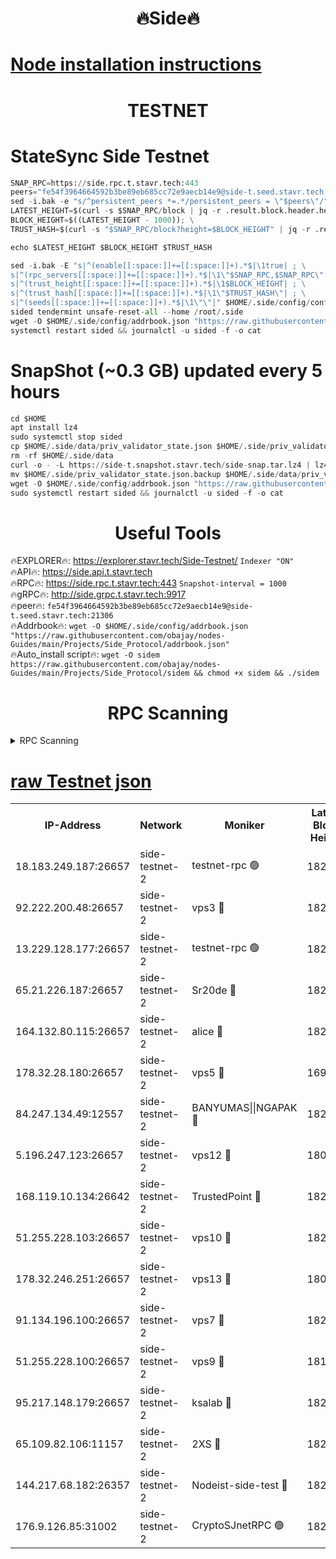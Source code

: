 <h1 align="center"> 🔥Side🔥</h1>

[Node installation instructions](https://github.com/obajay/nodes-Guides/tree/main/Projects/Side_Protocol)
=

<h1 align="center"> TESTNET</h1>

# StateSync Side Testnet
```python
SNAP_RPC=https://side.rpc.t.stavr.tech:443
peers="fe54f3964664592b3be89eb685cc72e9aecb14e9@side-t.seed.stavr.tech:21306"
sed -i.bak -e "s/^persistent_peers *=.*/persistent_peers = \"$peers\"/" $HOME/.side/config/config.toml
LATEST_HEIGHT=$(curl -s $SNAP_RPC/block | jq -r .result.block.header.height); \
BLOCK_HEIGHT=$((LATEST_HEIGHT - 1000)); \
TRUST_HASH=$(curl -s "$SNAP_RPC/block?height=$BLOCK_HEIGHT" | jq -r .result.block_id.hash)

echo $LATEST_HEIGHT $BLOCK_HEIGHT $TRUST_HASH

sed -i.bak -E "s|^(enable[[:space:]]+=[[:space:]]+).*$|\1true| ; \
s|^(rpc_servers[[:space:]]+=[[:space:]]+).*$|\1\"$SNAP_RPC,$SNAP_RPC\"| ; \
s|^(trust_height[[:space:]]+=[[:space:]]+).*$|\1$BLOCK_HEIGHT| ; \
s|^(trust_hash[[:space:]]+=[[:space:]]+).*$|\1\"$TRUST_HASH\"| ; \
s|^(seeds[[:space:]]+=[[:space:]]+).*$|\1\"\"|" $HOME/.side/config/config.toml
sided tendermint unsafe-reset-all --home /root/.side
wget -O $HOME/.side/config/addrbook.json "https://raw.githubusercontent.com/obajay/nodes-Guides/main/Projects/Side_Protocol/addrbook.json"
systemctl restart sided && journalctl -u sided -f -o cat
```
# SnapShot (~0.3 GB) updated every 5 hours
```python
cd $HOME
apt install lz4
sudo systemctl stop sided
cp $HOME/.side/data/priv_validator_state.json $HOME/.side/priv_validator_state.json.backup
rm -rf $HOME/.side/data
curl -o - -L https://side-t.snapshot.stavr.tech/side-snap.tar.lz4 | lz4 -c -d - | tar -x -C $HOME/.side --strip-components 2
mv $HOME/.side/priv_validator_state.json.backup $HOME/.side/data/priv_validator_state.json
wget -O $HOME/.side/config/addrbook.json "https://raw.githubusercontent.com/obajay/nodes-Guides/main/Projects/Side_Protocol/addrbook.json"
sudo systemctl restart sided && journalctl -u sided -f -o cat
```
 <h1 align="center"> Useful Tools</h1>
 
🔥EXPLORER🔥: https://explorer.stavr.tech/Side-Testnet/        `Indexer "ON"` \
🔥API🔥:      https://side.api.t.stavr.tech \
🔥RPC🔥:      https://side.rpc.t.stavr.tech:443              `Snapshot-interval = 1000` \
🔥gRPC🔥:     http://side.grpc.t.stavr.tech:9917 \
🔥peer🔥:     `fe54f3964664592b3be89eb685cc72e9aecb14e9@side-t.seed.stavr.tech:21306` \
🔥Addrbook🔥: ```wget -O $HOME/.side/config/addrbook.json "https://raw.githubusercontent.com/obajay/nodes-Guides/main/Projects/Side_Protocol/addrbook.json"``` \
🔥Auto_install script🔥:  `wget -O sidem https://raw.githubusercontent.com/obajay/nodes-Guides/main/Projects/Side_Protocol/sidem && chmod +x sidem && ./sidem`

<h1 align="center"> RPC Scanning</h1>

<details>
<summary>RPC Scanning</summary>

<h2 align="center"> We scan nodes in real time every 4 hours. And we provide the final result of RPC endpoints.
We cannot influence the operation of these nodes in any way. </h2>


```python
If Voting Power is higher than 0 --> then the Node is a validator of the network and may be subject to attack and be a potential threat to the chain.
```
```python
We marked such validators with a red symbol
```

</details>

[raw Testnet json](https://rpc-check.sidet.stavr.tech/sidet/rpc-sidet-result.json)
=


<table><tr><th>IP-Address</th><th>Network</th><th>Moniker</th><th>Latest Block Height</th><th>Earliest Block Height</th><th>Catching Up</th><th>Tx Index</th><th>Voting Power</th><th>Scan Time</th></tr><tr><td>18.183.249.187:26657</td><td>side-testnet-2</td><td>testnet-rpc 🟢</td><td>182564</td><td>1</td><td>False</td><td>on</td><td>0</td><td>2024-03-06T00:53:35.232297112UTC</td></tr><tr><td>92.222.200.48:26657</td><td>side-testnet-2</td><td>vps3 🔴</td><td>182564</td><td>1</td><td>False</td><td>on</td><td>90</td><td>2024-03-06T00:53:35.998074100UTC</td></tr><tr><td>13.229.128.177:26657</td><td>side-testnet-2</td><td>testnet-rpc 🟢</td><td>182565</td><td>1</td><td>False</td><td>on</td><td>0</td><td>2024-03-06T00:53:37.222849458UTC</td></tr><tr><td>65.21.226.187:26657</td><td>side-testnet-2</td><td>Sr20de 🔴</td><td>182565</td><td>1</td><td>False</td><td>on</td><td>9305</td><td>2024-03-06T00:53:37.535651233UTC</td></tr><tr><td>164.132.80.115:26657</td><td>side-testnet-2</td><td>alice 🔴</td><td>182565</td><td>1</td><td>False</td><td>on</td><td>90</td><td>2024-03-06T00:53:38.372552038UTC</td></tr><tr><td>178.32.28.180:26657</td><td>side-testnet-2</td><td>vps5 🔴</td><td>169663</td><td>1</td><td>False</td><td>on</td><td>90</td><td>2024-03-06T00:53:39.574487252UTC</td></tr><tr><td>84.247.134.49:12557</td><td>side-testnet-2</td><td>BANYUMAS||NGAPAK 🔴</td><td>182565</td><td>1</td><td>False</td><td>off</td><td>333</td><td>2024-03-06T00:53:39.882328004UTC</td></tr><tr><td>5.196.247.123:26657</td><td>side-testnet-2</td><td>vps12 🔴</td><td>180506</td><td>1</td><td>False</td><td>on</td><td>90</td><td>2024-03-06T00:53:45.846666153UTC</td></tr><tr><td>168.119.10.134:26642</td><td>side-testnet-2</td><td>TrustedPoint 🔴</td><td>182567</td><td>1</td><td>False</td><td>off</td><td>20009635</td><td>2024-03-06T00:53:50.444009901UTC</td></tr><tr><td>51.255.228.103:26657</td><td>side-testnet-2</td><td>vps10 🔴</td><td>182567</td><td>1</td><td>False</td><td>on</td><td>90</td><td>2024-03-06T00:53:51.231231571UTC</td></tr><tr><td>178.32.246.251:26657</td><td>side-testnet-2</td><td>vps13 🔴</td><td>180173</td><td>1</td><td>False</td><td>on</td><td>90</td><td>2024-03-06T00:53:56.683686323UTC</td></tr><tr><td>91.134.196.100:26657</td><td>side-testnet-2</td><td>vps7 🔴</td><td>182568</td><td>1</td><td>False</td><td>on</td><td>90</td><td>2024-03-06T00:53:57.603790849UTC</td></tr><tr><td>51.255.228.100:26657</td><td>side-testnet-2</td><td>vps9 🔴</td><td>181706</td><td>1</td><td>False</td><td>on</td><td>90</td><td>2024-03-06T00:54:02.485835092UTC</td></tr><tr><td>95.217.148.179:26657</td><td>side-testnet-2</td><td>ksalab 🔴</td><td>182567</td><td>6001</td><td>False</td><td>off</td><td>11933</td><td>2024-03-06T00:53:50.232926459UTC</td></tr><tr><td>65.109.82.106:11157</td><td>side-testnet-2</td><td>2XS 🔴</td><td>182564</td><td>10001</td><td>False</td><td>off</td><td>107</td><td>2024-03-06T00:53:31.943792973UTC</td></tr><tr><td>144.217.68.182:26357</td><td>side-testnet-2</td><td>Nodeist-side-test 🔴</td><td>182567</td><td>123001</td><td>False</td><td>off</td><td>20010719</td><td>2024-03-06T00:53:53.835664206UTC</td></tr><tr><td>176.9.126.85:31002</td><td>side-testnet-2</td><td>CryptoSJnetRPC 🟢</td><td>182568</td><td>159785</td><td>False</td><td>on</td><td>0</td><td>2024-03-06T00:54:00.217802316UTC</td></tr></table>